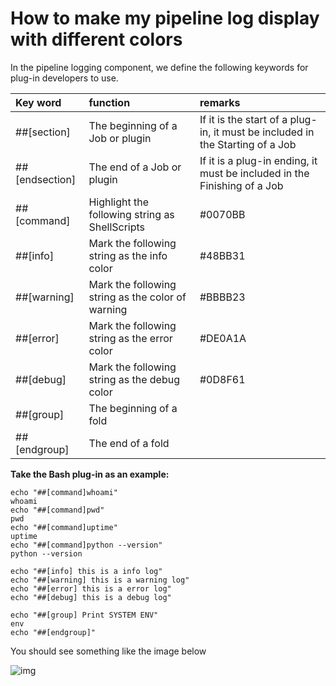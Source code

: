 # How to make my pipeline log display with different colors

In the pipeline logging component, we define the following keywords for plug-in developers to use.

| Key word       | function                                          | remarks                                                      |
| :------------- | :------------------------------------------------ | :----------------------------------------------------------- |
| ##[section]    | The beginning of a Job or plugin                  | If it is the start of a plug-in, it must be included in the Starting of a Job |
| ##[endsection] | The end of a Job or plugin                        | If it is a plug-in ending, it must be included in the Finishing of a Job |
| ##[command]    | Highlight the following string as ShellScripts    | #0070BB                                                      |
| ##[info]       | Mark the following string as the info color       | #48BB31                                                      |
| ##[warning]    | Mark the following string as the color of warning | #BBBB23                                                      |
| ##[error]      | Mark the following string as the error color      | #DE0A1A                                                      |
| ##[debug]      | Mark the following string as the debug color      | #0D8F61                                                      |
| ##[group]      | The beginning of a fold                           |                                                              |
| ##[endgroup]   | The end of a fold                                 |                                                              |

**Take the Bash plug-in as an example:**

```
echo "##[command]whoami"
whoami
echo "##[command]pwd"
pwd
echo "##[command]uptime"
uptime
echo "##[command]python --version"
python --version

echo "##[info] this is a info log"
echo "##[warning] this is a warning log"
echo "##[error] this is a error log"
echo "##[debug] this is a debug log"

echo "##[group] Print SYSTEM ENV"
env
echo "##[endgroup]"
```

You should see something like the image below

![img](../../.gitbook/assets/image2020-1-9_21-59-12.png)
